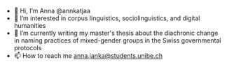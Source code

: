 - 👋 Hi, I’m Anna @annkatjaa
- 👀 I’m interested in corpus linguistics, sociolinguistics, and digital humanities 
- 🌱 I’m currently writing my master's thesis about the diachronic change in naming practices of mixed-gender groups in the Swiss governmental protocols
- 📫 How to reach me anna.janka@students.unibe.ch

<!---
annkatjaa/annkatjaa is a ✨ special ✨ repository because its `README.md` (this file) appears on your GitHub profile.
You can click the Preview link to take a look at your changes.
--->
